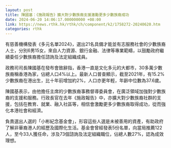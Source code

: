```yaml
---
layout: post
title: 陳國基：《施政報告》擴大對少數族裔支援激勵更多少數族裔成功
date: 2024-06-20 14:06:17.000000000 +08:00
link: https://news.rthk.hk/rthk/ch/component/k2/1758272-20240620.htm
categories: rthk
---
```


有慈善機構發表《多元名單2024》，選出21名具備才能並有志服務社會的少數族裔人士，分別6男15女，來自人力資源、銀行金融、法律等專業範疇，以鼓勵政府繼續委任少數族裔擔任諮詢及法定組織成員。

政務司司長陳國基在發布會致辭指，香港一直是文化多元的大都市，30多萬少數族裔稱香港為家，佔總人口4%以上。最新人口普查顯示，截至2021年，有15.2%少數族裔在港出生，比十年前增加約2%，人口亦更年輕，年齡中位數為37.6歲。

陳國基表示，由他擔任主席的少數族裔事務督導委員會，在廣泛領域加強對少數族裔的支援和服務。行政長官在去年《施政報告》中，亦擴大對少數族裔社群的支援，包括在教育、就業、融入社區等，相信會激勵更多少數族裔取得成功，從而強化本港社會和經濟。

負責選出人選的「小彬紀念基金會」，形容這些人選是未被善用的資產，有助政府了解非華裔港人的經歷及國際化生活。基金會曾經發表5份名單，向當局推薦122人，至今33人獲任命，涉及73個諮詢及法定組織職位，佔總人數27%，認為成效理想。
